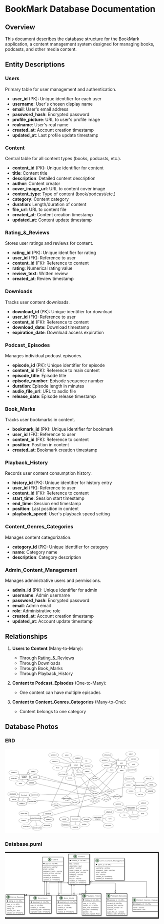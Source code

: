 # BookMark Database Documentation

## Overview
This document describes the database structure for the BookMark application, a content management system designed for managing books, podcasts, and other media content.

## Entity Descriptions

### Users
Primary table for user management and authentication.
- **user_id** (PK): Unique identifier for each user
- **username**: User's chosen display name
- **email**: User's email address
- **password_hash**: Encrypted password
- **profile_picture**: URL to user's profile image
- **realname**: User's real name
- **created_at**: Account creation timestamp
- **updated_at**: Last profile update timestamp

### Content
Central table for all content types (books, podcasts, etc.).
- **content_id** (PK): Unique identifier for content
- **title**: Content title
- **description**: Detailed content description
- **author**: Content creator
- **cover_image_url**: URL to content cover image
- **content_type**: Type of content (book/podcast/etc.)
- **category**: Content category
- **duration**: Length/duration of content
- **file_url**: URL to content file
- **created_at**: Content creation timestamp
- **updated_at**: Content update timestamp

### Rating_&_Reviews
Stores user ratings and reviews for content.
- **rating_id** (PK): Unique identifier for rating
- **user_id** (FK): Reference to user
- **content_id** (FK): Reference to content
- **rating**: Numerical rating value
- **review_text**: Written review
- **created_at**: Review timestamp

### Downloads
Tracks user content downloads.
- **download_id** (PK): Unique identifier for download
- **user_id** (FK): Reference to user
- **content_id** (FK): Reference to content
- **download_date**: Download timestamp
- **expiration_date**: Download access expiration

### Podcast_Episodes
Manages individual podcast episodes.
- **episode_id** (PK): Unique identifier for episode
- **content_id** (FK): Reference to main content
- **episode_title**: Episode title
- **episode_number**: Episode sequence number
- **duration**: Episode length in minutes
- **audio_file_url**: URL to audio file
- **release_date**: Episode release timestamp

### Book_Marks
Tracks user bookmarks in content.
- **bookmark_id** (PK): Unique identifier for bookmark
- **user_id** (FK): Reference to user
- **content_id** (FK): Reference to content
- **position**: Position in content
- **created_at**: Bookmark creation timestamp

### Playback_History
Records user content consumption history.
- **history_id** (PK): Unique identifier for history entry
- **user_id** (FK): Reference to user
- **content_id** (FK): Reference to content
- **start_time**: Session start timestamp
- **end_time**: Session end timestamp
- **position**: Last position in content
- **playback_speed**: User's playback speed setting

### Content_Genres_Categories
Manages content categorization.
- **category_id** (PK): Unique identifier for category
- **name**: Category name
- **description**: Category description

### Admin_Content_Management
Manages administrative users and permissions.
- **admin_id** (PK): Unique identifier for admin
- **username**: Admin username
- **password_hash**: Encrypted password
- **email**: Admin email
- **role**: Administrative role
- **created_at**: Account creation timestamp
- **updated_at**: Account update timestamp

## Relationships

1. **Users to Content** (Many-to-Many):
   - Through Rating_&_Reviews
   - Through Downloads
   - Through Book_Marks
   - Through Playback_History

2. **Content to Podcast_Episodes** (One-to-Many):
   - One content can have multiple episodes

3. **Content to Content_Genres_Categories** (Many-to-One):
   - Content belongs to one category

## Database Photos

### ERD
![ERD](./ERD.jpg)

### Database.puml
![Database.puml](./database_puml.png)


